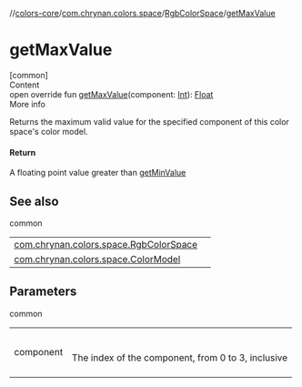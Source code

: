 //[colors-core](../../../index.md)/[com.chrynan.colors.space](../index.md)/[RgbColorSpace](index.md)/[getMaxValue](get-max-value.md)



# getMaxValue  
[common]  
Content  
open override fun [getMaxValue](get-max-value.md)(component: [Int](https://kotlinlang.org/api/latest/jvm/stdlib/kotlin/-int/index.html)): [Float](https://kotlinlang.org/api/latest/jvm/stdlib/kotlin/-float/index.html)  
More info  


Returns the maximum valid value for the specified component of this color space's color model.



#### Return  


A floating point value greater than [getMinValue](get-min-value.md)



## See also  
  
common  
  
| | |
|---|---|
| <a name="com.chrynan.colors.space/RgbColorSpace/getMaxValue/#kotlin.Int/PointingToDeclaration/"></a>[com.chrynan.colors.space.RgbColorSpace](get-min-value.md)| <a name="com.chrynan.colors.space/RgbColorSpace/getMaxValue/#kotlin.Int/PointingToDeclaration/"></a>|
| <a name="com.chrynan.colors.space/RgbColorSpace/getMaxValue/#kotlin.Int/PointingToDeclaration/"></a>[com.chrynan.colors.space.ColorModel](../-color-model/component-count.md)| <a name="com.chrynan.colors.space/RgbColorSpace/getMaxValue/#kotlin.Int/PointingToDeclaration/"></a>|
  


## Parameters  
  
common  
  
| | |
|---|---|
| <a name="com.chrynan.colors.space/RgbColorSpace/getMaxValue/#kotlin.Int/PointingToDeclaration/"></a>component| <a name="com.chrynan.colors.space/RgbColorSpace/getMaxValue/#kotlin.Int/PointingToDeclaration/"></a><br><br>The index of the component, from 0 to 3, inclusive<br><br>|
  
  



